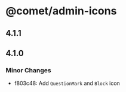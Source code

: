 # @comet/admin-icons

## 4.1.1

## 4.1.0

### Minor Changes

-   f803c48: Add `QuestionMark` and `Block` icon
